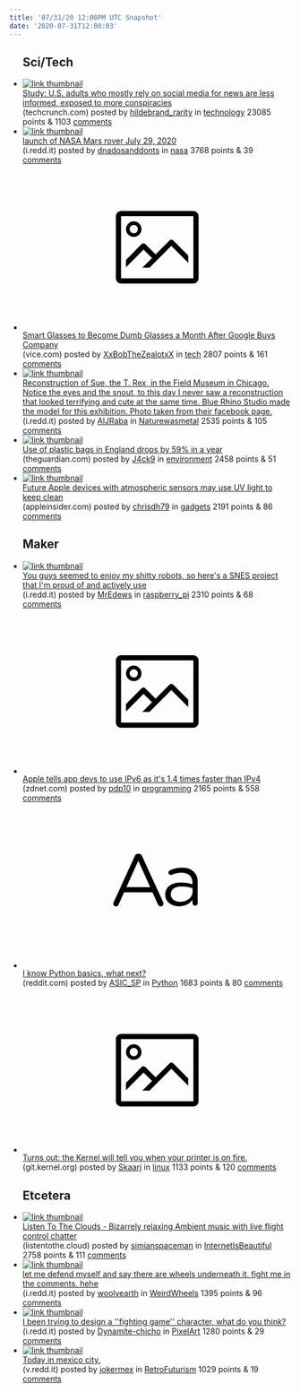 ```yaml
---
title: '07/31/20 12:00PM UTC Snapshot'
date: '2020-07-31T12:00:03'
---
```

<ul>
<h2>Sci/Tech</h2>

<li><a href='https://techcrunch.com/2020/07/30/study-u-s-adults-who-mostly-rely-on-social-media-for-news-are-less-informed-exposed-to-more-conspiracies/'><img src='https://a.thumbs.redditmedia.com/XlNdJWMBwYbYP1Rxmyig_bKdPgON3zqu7qBAPQ5Cor0.jpg' alt='link thumbnail'></a><div><div class='linkTitle'><a href='https://techcrunch.com/2020/07/30/study-u-s-adults-who-mostly-rely-on-social-media-for-news-are-less-informed-exposed-to-more-conspiracies/'>Study: U.S. adults who mostly rely on social media for news are less informed, exposed to more conspiracies</a></div>(techcrunch.com) posted by <a href='https://www.reddit.com/user/hildebrand_rarity'>hildebrand_rarity</a> in <a href='https://www.reddit.com/r/technology'>technology</a> 23085 points & 1103 <a href='https://www.reddit.com/r/technology/comments/i0rpcc/study_us_adults_who_mostly_rely_on_social_media/'>comments</a></div></li>

<li><a href='https://i.redd.it/9jkto8ugd1e51.jpg'><img src='https://a.thumbs.redditmedia.com/XA2tokVxvqWgyA7Vr82Vg-MlWDp-i014T7PgTNUuBH0.jpg' alt='link thumbnail'></a><div><div class='linkTitle'><a href='https://i.redd.it/9jkto8ugd1e51.jpg'>launch of NASA Mars rover July 29, 2020</a></div>(i.redd.it) posted by <a href='https://www.reddit.com/user/dnadosanddonts'>dnadosanddonts</a> in <a href='https://www.reddit.com/r/nasa'>nasa</a> 3768 points & 39 <a href='https://www.reddit.com/r/nasa/comments/i0r4m9/launch_of_nasa_mars_rover_july_29_2020/'>comments</a></div></li>

<li><a href='https://www.vice.com/en_us/article/4ay7mq/focals-maker-north-shutting-off-smart-glasses-after-google-purchase'><svg version='1.1' viewBox='-34 -14 104 64' preserveAspectRatio='xMidYMid meet' xmlns='http://www.w3.org/2000/svg' xmlns:xlink='http://www.w3.org/1999/xlink'>
    <title>link thumbnail</title>
    <path d='M32,4H4A2,2,0,0,0,2,6V30a2,2,0,0,0,2,2H32a2,2,0,0,0,2-2V6A2,2,0,0,0,32,4ZM4,30V6H32V30Z'></path>
    <path d='M8.92,14a3,3,0,1,0-3-3A3,3,0,0,0,8.92,14Zm0-4.6A1.6,1.6,0,1,1,7.33,11,1.6,1.6,0,0,1,8.92,9.41Z'></path>
    <path d='M22.78,15.37l-5.4,5.4-4-4a1,1,0,0,0-1.41,0L5.92,22.9v2.83l6.79-6.79L16,22.18l-3.75,3.75H15l8.45-8.45L30,24V21.18l-5.81-5.81A1,1,0,0,0,22.78,15.37Z'></path>
    </svg></a><div><div class='linkTitle'><a href='https://www.vice.com/en_us/article/4ay7mq/focals-maker-north-shutting-off-smart-glasses-after-google-purchase'>Smart Glasses to Become Dumb Glasses a Month After Google Buys Company</a></div>(vice.com) posted by <a href='https://www.reddit.com/user/XxBobTheZealotxX'>XxBobTheZealotxX</a> in <a href='https://www.reddit.com/r/tech'>tech</a> 2807 points & 161 <a href='https://www.reddit.com/r/tech/comments/i0oy89/smart_glasses_to_become_dumb_glasses_a_month/'>comments</a></div></li>

<li><a href='https://i.redd.it/eti4gkdm14e51.jpg'><img src='https://b.thumbs.redditmedia.com/vCsBmlmhMqOCKJo5U7m4jwreaRy9cVHuJ8aRbgb4kGg.jpg' alt='link thumbnail'></a><div><div class='linkTitle'><a href='https://i.redd.it/eti4gkdm14e51.jpg'>Reconstruction of Sue, the T. Rex, in the Field Museum in Chicago. Notice the eyes and the snout, to this day I never saw a reconstruction that looked terrifying and cute at the same time. Blue Rhino Studio made the model for this exhibition. Photo taken from their facebook page.</a></div>(i.redd.it) posted by <a href='https://www.reddit.com/user/AlJRaba'>AlJRaba</a> in <a href='https://www.reddit.com/r/Naturewasmetal'>Naturewasmetal</a> 2535 points & 105 <a href='https://www.reddit.com/r/Naturewasmetal/comments/i1063u/reconstruction_of_sue_the_t_rex_in_the_field/'>comments</a></div></li>

<li><a href='https://www.theguardian.com/environment/2020/jul/30/use-of-plastic-bags-in-england-drops-by-59-in-a-year'><img src='https://b.thumbs.redditmedia.com/ZzyAnd5gEO6jbapkT_R_6PNiirZKHOGUYcIlEQpUWmM.jpg' alt='link thumbnail'></a><div><div class='linkTitle'><a href='https://www.theguardian.com/environment/2020/jul/30/use-of-plastic-bags-in-england-drops-by-59-in-a-year'>Use of plastic bags in England drops by 59% in a year</a></div>(theguardian.com) posted by <a href='https://www.reddit.com/user/J4ck9'>J4ck9</a> in <a href='https://www.reddit.com/r/environment'>environment</a> 2458 points & 51 <a href='https://www.reddit.com/r/environment/comments/i0mk7b/use_of_plastic_bags_in_england_drops_by_59_in_a/'>comments</a></div></li>

<li><a href='https://appleinsider.com/articles/20/07/30/future-apple-devices-with-atmospheric-sensors-may-use-uv-light-to-keep-clean'><img src='https://b.thumbs.redditmedia.com/4M7s5gyeaDP5CvEls-8YzfqG8c14Moe0WFBFywNx3Wc.jpg' alt='link thumbnail'></a><div><div class='linkTitle'><a href='https://appleinsider.com/articles/20/07/30/future-apple-devices-with-atmospheric-sensors-may-use-uv-light-to-keep-clean'>Future Apple devices with atmospheric sensors may use UV light to keep clean</a></div>(appleinsider.com) posted by <a href='https://www.reddit.com/user/chrisdh79'>chrisdh79</a> in <a href='https://www.reddit.com/r/gadgets'>gadgets</a> 2191 points & 86 <a href='https://www.reddit.com/r/gadgets/comments/i0m707/future_apple_devices_with_atmospheric_sensors_may/'>comments</a></div></li>

<h2>Maker</h2>

<li><a href='https://i.redd.it/y0odbkksp0e51.jpg'><img src='https://b.thumbs.redditmedia.com/Dt0CCi5KINVzZVzcenTR7qzDb8DwC-ulgQcF6fZnSDM.jpg' alt='link thumbnail'></a><div><div class='linkTitle'><a href='https://i.redd.it/y0odbkksp0e51.jpg'>You guys seemed to enjoy my shitty robots, so here's a SNES project that I'm proud of and actively use</a></div>(i.redd.it) posted by <a href='https://www.reddit.com/user/MrEdews'>MrEdews</a> in <a href='https://www.reddit.com/r/raspberry_pi'>raspberry_pi</a> 2310 points & 68 <a href='https://www.reddit.com/r/raspberry_pi/comments/i0opp0/you_guys_seemed_to_enjoy_my_shitty_robots_so/'>comments</a></div></li>

<li><a href='https://www.zdnet.com/article/apple-tells-app-devs-to-use-ipv6-as-its-1-4-times-faster-than-ipv4/'><svg version='1.1' viewBox='-34 -14 104 64' preserveAspectRatio='xMidYMid meet' xmlns='http://www.w3.org/2000/svg' xmlns:xlink='http://www.w3.org/1999/xlink'>
    <title>link thumbnail</title>
    <path d='M32,4H4A2,2,0,0,0,2,6V30a2,2,0,0,0,2,2H32a2,2,0,0,0,2-2V6A2,2,0,0,0,32,4ZM4,30V6H32V30Z'></path>
    <path d='M8.92,14a3,3,0,1,0-3-3A3,3,0,0,0,8.92,14Zm0-4.6A1.6,1.6,0,1,1,7.33,11,1.6,1.6,0,0,1,8.92,9.41Z'></path>
    <path d='M22.78,15.37l-5.4,5.4-4-4a1,1,0,0,0-1.41,0L5.92,22.9v2.83l6.79-6.79L16,22.18l-3.75,3.75H15l8.45-8.45L30,24V21.18l-5.81-5.81A1,1,0,0,0,22.78,15.37Z'></path>
    </svg></a><div><div class='linkTitle'><a href='https://www.zdnet.com/article/apple-tells-app-devs-to-use-ipv6-as-its-1-4-times-faster-than-ipv4/'>Apple tells app devs to use IPv6 as it's 1.4 times faster than IPv4</a></div>(zdnet.com) posted by <a href='https://www.reddit.com/user/pdp10'>pdp10</a> in <a href='https://www.reddit.com/r/programming'>programming</a> 2165 points & 558 <a href='https://www.reddit.com/r/programming/comments/i0qn1r/apple_tells_app_devs_to_use_ipv6_as_its_14_times/'>comments</a></div></li>

<li><a href='https://www.reddit.com/r/Python/comments/i0m2sy/i_know_python_basics_what_next/'><svg version='1.1' viewBox='-34 -12 104 64' preserveAspectRatio='xMidYMid slice' xmlns='http://www.w3.org/2000/svg' xmlns:xlink='http://www.w3.org/1999/xlink'>
    <title>text link thumbnail</title>
    <path d='M12.19,8.84a1.45,1.45,0,0,0-1.4-1h-.12a1.46,1.46,0,0,0-1.42,1L1.14,26.56a1.29,1.29,0,0,0-.14.59,1,1,0,0,0,1,1,1.12,1.12,0,0,0,1.08-.77l2.08-4.65h11l2.08,4.59a1.24,1.24,0,0,0,1.12.83,1.08,1.08,0,0,0,1.08-1.08,1.64,1.64,0,0,0-.14-.57ZM6.08,20.71l4.59-10.22,4.6,10.22Z'>
    </path>
    <path d='M32.24,14.78A6.35,6.35,0,0,0,27.6,13.2a11.36,11.36,0,0,0-4.7,1,1,1,0,0,0-.58.89,1,1,0,0,0,.94.92,1.23,1.23,0,0,0,.39-.08,8.87,8.87,0,0,1,3.72-.81c2.7,0,4.28,1.33,4.28,3.92v.5a15.29,15.29,0,0,0-4.42-.61c-3.64,0-6.14,1.61-6.14,4.64v.05c0,2.95,2.7,4.48,5.37,4.48a6.29,6.29,0,0,0,5.19-2.48V26.9a1,1,0,0,0,1,1,1,1,0,0,0,1-1.06V19A5.71,5.71,0,0,0,32.24,14.78Zm-.56,7.7c0,2.28-2.17,3.89-4.81,3.89-1.94,0-3.61-1.06-3.61-2.86v-.06c0-1.8,1.5-3,4.2-3a15.2,15.2,0,0,1,4.22.61Z'>
    </path>
    </svg></a><div><div class='linkTitle'><a href='https://www.reddit.com/r/Python/comments/i0m2sy/i_know_python_basics_what_next/'>I know Python basics, what next?</a></div>(reddit.com) posted by <a href='https://www.reddit.com/user/ASIC_SP'>ASIC_SP</a> in <a href='https://www.reddit.com/r/Python'>Python</a> 1683 points & 80 <a href='https://www.reddit.com/r/Python/comments/i0m2sy/i_know_python_basics_what_next/'>comments</a></div></li>

<li><a href='https://git.kernel.org/pub/scm/linux/kernel/git/torvalds/linux.git/tree/drivers/char/lp.c?h=v5.8-rc7#n262'><svg version='1.1' viewBox='-34 -14 104 64' preserveAspectRatio='xMidYMid meet' xmlns='http://www.w3.org/2000/svg' xmlns:xlink='http://www.w3.org/1999/xlink'>
    <title>link thumbnail</title>
    <path d='M32,4H4A2,2,0,0,0,2,6V30a2,2,0,0,0,2,2H32a2,2,0,0,0,2-2V6A2,2,0,0,0,32,4ZM4,30V6H32V30Z'></path>
    <path d='M8.92,14a3,3,0,1,0-3-3A3,3,0,0,0,8.92,14Zm0-4.6A1.6,1.6,0,1,1,7.33,11,1.6,1.6,0,0,1,8.92,9.41Z'></path>
    <path d='M22.78,15.37l-5.4,5.4-4-4a1,1,0,0,0-1.41,0L5.92,22.9v2.83l6.79-6.79L16,22.18l-3.75,3.75H15l8.45-8.45L30,24V21.18l-5.81-5.81A1,1,0,0,0,22.78,15.37Z'></path>
    </svg></a><div><div class='linkTitle'><a href='https://git.kernel.org/pub/scm/linux/kernel/git/torvalds/linux.git/tree/drivers/char/lp.c?h=v5.8-rc7#n262'>Turns out: the Kernel will tell you when your printer is on fire.</a></div>(git.kernel.org) posted by <a href='https://www.reddit.com/user/Skaarj'>Skaarj</a> in <a href='https://www.reddit.com/r/linux'>linux</a> 1133 points & 120 <a href='https://www.reddit.com/r/linux/comments/i0lk0e/turns_out_the_kernel_will_tell_you_when_your/'>comments</a></div></li>

<h2>Etcetera</h2>

<li><a href='http://listentothe.cloud/'><img src='https://a.thumbs.redditmedia.com/509GTPb1dHltv_UCQq-wYKeYCloH1zEy6VZ358CJtV0.jpg' alt='link thumbnail'></a><div><div class='linkTitle'><a href='http://listentothe.cloud/'>Listen To The Clouds - Bizarrely relaxing Ambient music with live flight control chatter</a></div>(listentothe.cloud) posted by <a href='https://www.reddit.com/user/simianspaceman'>simianspaceman</a> in <a href='https://www.reddit.com/r/InternetIsBeautiful'>InternetIsBeautiful</a> 2758 points & 111 <a href='https://www.reddit.com/r/InternetIsBeautiful/comments/i0oizu/listen_to_the_clouds_bizarrely_relaxing_ambient/'>comments</a></div></li>

<li><a href='https://i.redd.it/tpksbiakk0e51.jpg'><img src='https://b.thumbs.redditmedia.com/F3g8xBRjctCNAuqrRSP5KmlMU-Q2rfIkSCddU_gN00Q.jpg' alt='link thumbnail'></a><div><div class='linkTitle'><a href='https://i.redd.it/tpksbiakk0e51.jpg'>let me defend myself and say there are wheels underneath it. fight me in the comments. hehe</a></div>(i.redd.it) posted by <a href='https://www.reddit.com/user/woolyearth'>woolyearth</a> in <a href='https://www.reddit.com/r/WeirdWheels'>WeirdWheels</a> 1395 points & 96 <a href='https://www.reddit.com/r/WeirdWheels/comments/i0o5jh/let_me_defend_myself_and_say_there_are_wheels/'>comments</a></div></li>

<li><a href='https://i.redd.it/dq7ofznh63e51.gif'><img src='https://b.thumbs.redditmedia.com/3YkKi5dceTYspcLzBbLcy53kqhFmX_OHOlYxSfE7aqg.jpg' alt='link thumbnail'></a><div><div class='linkTitle'><a href='https://i.redd.it/dq7ofznh63e51.gif'>I been trying to design a ''fighting game'' character, what do you think?</a></div>(i.redd.it) posted by <a href='https://www.reddit.com/user/Dynamite-chicho'>Dynamite-chicho</a> in <a href='https://www.reddit.com/r/PixelArt'>PixelArt</a> 1280 points & 29 <a href='https://www.reddit.com/r/PixelArt/comments/i0xjos/i_been_trying_to_design_a_fighting_game_character/'>comments</a></div></li>

<li><a href='https://v.redd.it/wku4ik9g11e51'><img src='https://b.thumbs.redditmedia.com/bRSAyxROOVxJU0XooeBpSOG7eBzdgd6eOP0y65whY0g.jpg' alt='link thumbnail'></a><div><div class='linkTitle'><a href='https://v.redd.it/wku4ik9g11e51'>Today in mexico city.</a></div>(v.redd.it) posted by <a href='https://www.reddit.com/user/jokermex'>jokermex</a> in <a href='https://www.reddit.com/r/RetroFuturism'>RetroFuturism</a> 1029 points & 19 <a href='https://www.reddit.com/r/RetroFuturism/comments/i0pvwd/today_in_mexico_city/'>comments</a></div></li>

</ul>
